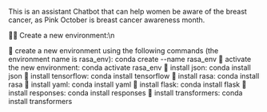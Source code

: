 This is an assistant Chatbot that can help women be aware of the breast cancer, as Pink October is breast cancer awareness month.


👩‍🔧 Create a new environment:\n

🔸 create a new environment using the following commands (the environment name is rasa_env):
conda create --name rasa_env
🔸 activate the new environment:
conda activate rasa_env
🔸 install json:
conda install json
🔸 install tensorflow:
conda install tensorflow
🔸 install rasa:
conda install rasa
🔸 install yaml:
conda install yaml
🔸 install flask:
conda install flask
🔸 install responses:
conda install responses
🔸 install transformers:
conda install transformers